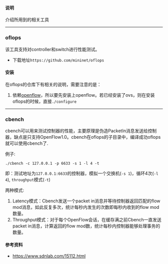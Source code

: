 #### 说明
介绍所用到的相关工具

----
### oflops
该工具支持对controller和switch进行性能测试。
+ 下载地址`https://github.com/mininet/oflops`

#### 安装
在oflops的仓库下有相关的说明，需要注意的是：
1. 依赖[openflow](!https://github.com/mininet/openflow)，所以要先安装上openflow。若已经安装了ovs，则在安装oflops的时候，直接`./configure`

----
### cbench
cbench可以用来测试控制器的性能，主要原理是伪造PacketIn消息发送给控制器，缺点是只支持OpenFlow1.0。cbench在oflops的子目录中，编译成功oflops就可以使用cbench了.

例子:
```
./cbench -c 127.0.0.1 -p 6633 -s 1 -l 4 -t
```
即：测试地址为`127.0.0.1:6633`的控制器，模拟一个交换机(`-s 1`)，循环4次(`-l 4`), `throughput`模式(`-t`)

两种模式:
1. Latency模式：Cbench发送一个packet in消息并等待控制器返回匹配的flow mod消息，如此反复多次，统计每秒内发生的次数即每秒内收到的flow mod数量。
2. Throughput模式：对于每个OpenFlow会话，在缓存满之前Cbench一直发送packet in消息，计算返回的flow mod数，统计每秒内控制器能够处理事务的数量。

#### 参考资料
+ https://www.sdnlab.com/15112.html
